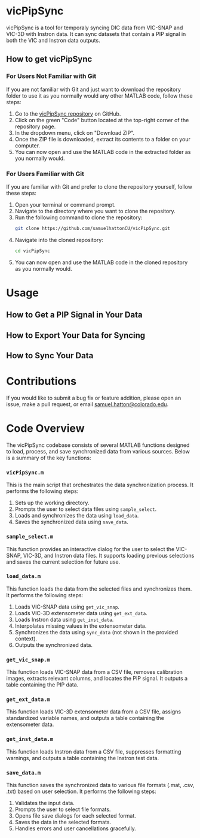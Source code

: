 # vicPipSync

vicPipSync is a tool for temporaly syncing DIC data from VIC-SNAP and VIC-3D with Instron data. It can sync datasets that contain a PIP signal in both the VIC and Instron data outputs.

## How to get vicPipSync

### For Users Not Familiar with Git

If you are not familiar with Git and just want to download the repository folder to use it as you normally would any other MATLAB code, follow these steps:

1. Go to the [vicPipSync repository](https://github.com/samuelhattonCU/vicPipSync) on GitHub.
2. Click on the green "Code" button located at the top-right corner of the repository page.
3. In the dropdown menu, click on "Download ZIP".
4. Once the ZIP file is downloaded, extract its contents to a folder on your computer.
5. You can now open and use the MATLAB code in the extracted folder as you normally would.

### For Users Familiar with Git

If you are familiar with Git and prefer to clone the repository yourself, follow these steps:

1. Open your terminal or command prompt.
2. Navigate to the directory where you want to clone the repository.
3. Run the following command to clone the repository:
   ```bash
   git clone https://github.com/samuelhattonCU/vicPipSync.git
   ```
4. Navigate into the cloned repository:
   ```bash
   cd vicPipSync
   ```
5. You can now open and use the MATLAB code in the cloned repository as you normally would.

# Usage

## How to Get a PIP Signal in Your Data

## How to Export Your Data for Syncing

## How to Sync Your Data

# Contributions
If you would like to submit a bug fix or feature addition, please open an issue, make a pull request, or email samuel.hatton@colorado.edu.

# Code Overview

The vicPipSync codebase consists of several MATLAB functions designed to load, process, and save synchronized data from various sources. Below is a summary of the key functions:

### `vicPipSync.m`
This is the main script that orchestrates the data synchronization process. It performs the following steps:
1. Sets up the working directory.
2. Prompts the user to select data files using `sample_select`.
3. Loads and synchronizes the data using `load_data`.
4. Saves the synchronized data using `save_data`.

### `sample_select.m`
This function provides an interactive dialog for the user to select the VIC-SNAP, VIC-3D, and Instron data files. It supports loading previous selections and saves the current selection for future use.

### `load_data.m`
This function loads the data from the selected files and synchronizes them. It performs the following steps:
1. Loads VIC-SNAP data using `get_vic_snap`.
2. Loads VIC-3D extensometer data using `get_ext_data`.
3. Loads Instron data using `get_inst_data`.
4. Interpolates missing values in the extensometer data.
5. Synchronizes the data using `sync_data` (not shown in the provided context).
6. Outputs the synchronized data.

### `get_vic_snap.m`
This function loads VIC-SNAP data from a CSV file, removes calibration images, extracts relevant columns, and locates the PIP signal. It outputs a table containing the PIP data.

### `get_ext_data.m`
This function loads VIC-3D extensometer data from a CSV file, assigns standardized variable names, and outputs a table containing the extensometer data.

### `get_inst_data.m`
This function loads Instron data from a CSV file, suppresses formatting warnings, and outputs a table containing the Instron test data.

### `save_data.m`
This function saves the synchronized data to various file formats (.mat, .csv, .txt) based on user selection. It performs the following steps:
1. Validates the input data.
2. Prompts the user to select file formats.
3. Opens file save dialogs for each selected format.
4. Saves the data in the selected formats.
5. Handles errors and user cancellations gracefully.



